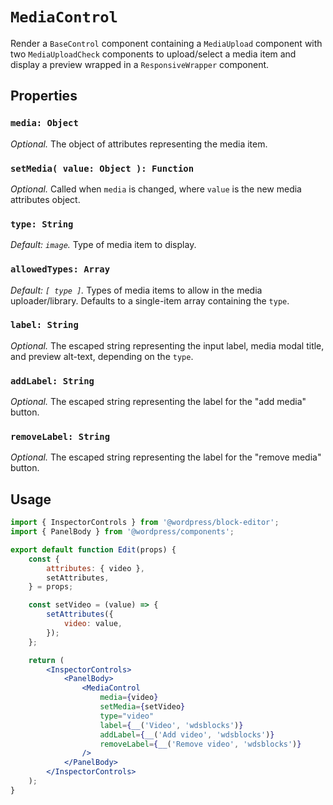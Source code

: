 # `MediaControl`

Render a `BaseControl` component containing a `MediaUpload` component with two `MediaUploadCheck` components to upload/select a media item and display a preview wrapped in a `ResponsiveWrapper` component.

## Properties

### `media: Object`

_Optional._ The object of attributes representing the media item.

### `setMedia( value: Object ): Function`

_Optional._ Called when `media` is changed, where `value` is the new media attributes object.

### `type: String`

_Default: `image`._ Type of media item to display.

### `allowedTypes: Array`

_Default: `[ type ]`._ Types of media items to allow in the media uploader/library. Defaults to a single-item array containing the `type`.

### `label: String`

_Optional._ The escaped string representing the input label, media modal title, and preview alt-text, depending on the `type`.

### `addLabel: String`

_Optional._ The escaped string representing the label for the "add media" button.

### `removeLabel: String`

_Optional._ The escaped string representing the label for the "remove media" button.

## Usage

```jsx
import { InspectorControls } from '@wordpress/block-editor';
import { PanelBody } from '@wordpress/components';

export default function Edit(props) {
	const {
		attributes: { video },
		setAttributes,
	} = props;

	const setVideo = (value) => {
		setAttributes({
			video: value,
		});
	};

	return (
		<InspectorControls>
			<PanelBody>
				<MediaControl
					media={video}
					setMedia={setVideo}
					type="video"
					label={__('Video', 'wdsblocks')}
					addLabel={__('Add video', 'wdsblocks')}
					removeLabel={__('Remove video', 'wdsblocks')}
				/>
			</PanelBody>
		</InspectorControls>
	);
}
```
